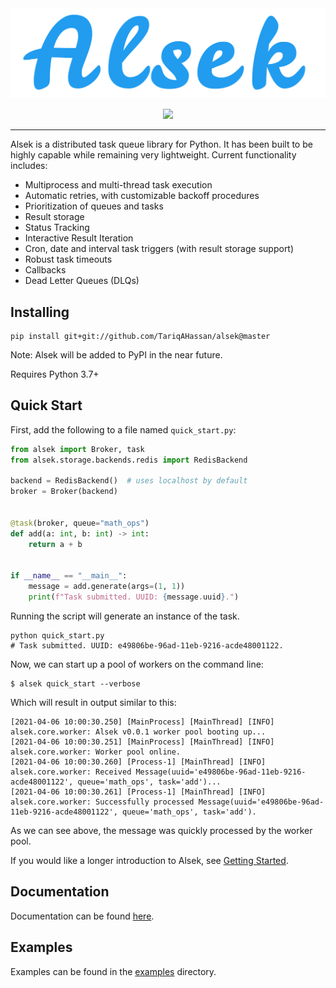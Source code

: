 <div align="center">
  <img src="https://github.com/TariqAHassan/alsek/raw/master/docs/assets/logos/logo.png"><br>
</div>

<p align="center">
    <a href="https://github.com/TariqAHassan/alsek/actions/workflows/tests.yml" alt="Tests">
        <img src="https://github.com/TariqAHassan/alsek/actions/workflows/tests.yml/badge.svg" /></a>
</p>

----

Alsek is a distributed task queue library for Python. It has been built to be highly 
capable while remaining very lightweight. Current functionality includes:

  * Multiprocess and multi-thread task execution
  * Automatic retries, with customizable backoff procedures
  * Prioritization of queues and tasks
  * Result storage
  * Status Tracking
  * Interactive Result Iteration
  * Cron, date and interval task triggers (with result storage support)
  * Robust task timeouts
  * Callbacks
  * Dead Letter Queues (DLQs)

## Installing

```shell
pip install git+git://github.com/TariqAHassan/alsek@master
```

Note: Alsek will be added to PyPI in the near future.

Requires Python 3.7+

## Quick Start

First, add the following to a file named `quick_start.py`:

```python
from alsek import Broker, task
from alsek.storage.backends.redis import RedisBackend

backend = RedisBackend()  # uses localhost by default
broker = Broker(backend)


@task(broker, queue="math_ops")
def add(a: int, b: int) -> int:
    return a + b


if __name__ == "__main__":
    message = add.generate(args=(1, 1))
    print(f"Task submitted. UUID: {message.uuid}.")
```

Running the script will generate an instance of the task.

```shell
python quick_start.py
# Task submitted. UUID: e49806be-96ad-11eb-9216-acde48001122.
```

Now, we can start up a pool of workers on the command line:

```shell
$ alsek quick_start --verbose
```

Which will result in output similar to this:

```shell
[2021-04-06 10:00:30.250] [MainProcess] [MainThread] [INFO] alsek.core.worker: Alsek v0.0.1 worker pool booting up...
[2021-04-06 10:00:30.251] [MainProcess] [MainThread] [INFO] alsek.core.worker: Worker pool online.
[2021-04-06 10:00:30.260] [Process-1] [MainThread] [INFO] alsek.core.worker: Received Message(uuid='e49806be-96ad-11eb-9216-acde48001122', queue='math_ops', task='add')...
[2021-04-06 10:00:30.261] [Process-1] [MainThread] [INFO] alsek.core.worker: Successfully processed Message(uuid='e49806be-96ad-11eb-9216-acde48001122', queue='math_ops', task='add').
```

As we can see above, the message was quickly processed by the worker pool.

If you would like a longer introduction to Alsek, see [Getting Started](https://tariqahassan.github.io/alsek/#getting-started).

## Documentation

Documentation can be found [here](https://TariqAHassan.github.io/alsek/).

## Examples

Examples can be found in the [examples](examples) directory.
